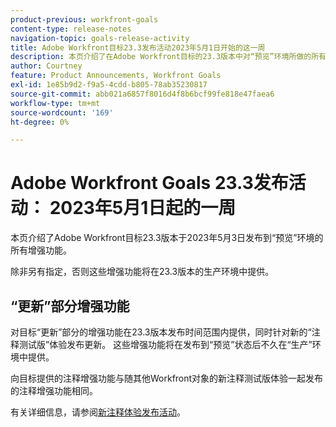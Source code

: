 ```yaml
---
product-previous: workfront-goals
content-type: release-notes
navigation-topic: goals-release-activity
title: Adobe Workfront目标23.3发布活动2023年5月1日开始的这一周
description: 本页介绍了在Adobe Workfront目标的23.3版本中对“预览”环境所做的所有增强。 这些增强功能将在2023年5月1日这一周的“生产”环境中提供。
author: Courtney
feature: Product Announcements, Workfront Goals
exl-id: 1e85b9d2-f9a5-4cdd-b805-78ab35230817
source-git-commit: abb021a6857f8016d4f8b6bcf99fe818e47faea6
workflow-type: tm+mt
source-wordcount: '169'
ht-degree: 0%

---
```


# Adobe Workfront Goals 23.3发布活动： 2023年5月1日起的一周

本页介绍了Adobe Workfront目标23.3版本于2023年5月3日发布到“预览”环境的所有增强功能。

除非另有指定，否则这些增强功能将在23.3版本的生产环境中提供。

## “更新”部分增强功能

对目标“更新”部分的增强功能在23.3版本发布时间范围内提供，同时针对新的“注释测试版”体验发布更新。 这些增强功能将在发布到“预览”状态后不久在“生产”环境中提供。

向目标提供的注释增强功能与随其他Workfront对象的新注释测试版体验一起发布的注释增强功能相同。

有关详细信息，请参阅[新注释体验发布活动](/help/quicksilver/product-announcements/betas/new-commenting-experience-beta/new-commenting-beta-experience-release-activity.md)。
